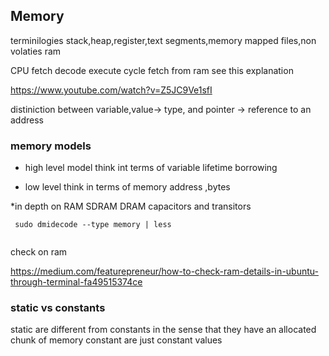 ## Memory 
terminilogies stack,heap,register,text segments,memory mapped files,non volaties ram


CPU 
fetch decode execute cycle  fetch from ram see this 
explanation

https://www.youtube.com/watch?v=Z5JC9Ve1sfI


 distiniction between variable,value-> type, and  pointer -> reference to an address

 ### memory models

 * high level model think int terms of variable lifetime borrowing

 * low level think in terms of memory address ,bytes


 *in depth on RAM SDRAM DRAM capacitors and transitors

```
 sudo dmidecode --type memory | less


 ```


 check on ram 


 https://medium.com/featurepreneur/how-to-check-ram-details-in-ubuntu-through-terminal-fa49515374ce


 ### static vs constants

 static are different from constants in the sense that they have an allocated chunk of memory
 constant are just constant values
 